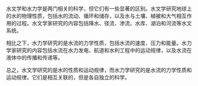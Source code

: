 水文学和水力学是两门相关的科学，但它们有一些显著的区别。水文学研究地球上的水的物理性质，包括水的流动、循环和储存，以及水与土壤、植被和大气相互作用的过程。水文学家研究的内容包括降水、径流、渗流、水库、湖泊和河流等水文系统。

相比之下，水力学研究的是水流的力学性质，包括水流的速度、压力和能量。水力学家研究的内容包括水流在水力发电、航道和水利工程中的运动规律，以及水流在液体中的传播和传递等。

总之，水文学研究的是水的性质和运动规律，而水力学研究的是水流的力学性质和运动规律。它们是相互关联的，但是各自独立的科学。
